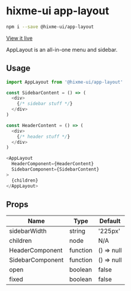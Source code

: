 # hixme-ui app-layout

```bash
npm i --save @hixme-ui/app-layout
```
[View it live](https://hixme.github.io/hixme-ui/app-layout)

AppLayout is an all-in-one menu and sidebar.

## Usage

```javascript
import AppLayout from '@hixme-ui/app-layout'

const SidebarContent = () => (
  <div>
    {/* sidebar stuff */}
  </div>
)

const HeaderContent = () => (
  <div>
    {/* header stuff */}
  </div>
)

<AppLayout 
  HeaderComponent={HeaderContent} 
  SidebarComponent={SidebarContent}
>
  {children}
</AppLayout>
```

## Props

| Name             | Type        | Default        |
| ---------------- | ----------- | -------------- |
| sidebarWidth     | string      | '225px'        |
| children         | node        | N/A            |
| HeaderComponent  | function    | () => null     |
| SidebarComponent | function    | () => null     |
| open             | boolean     | false          |
| fixed            | boolean     | false          |


